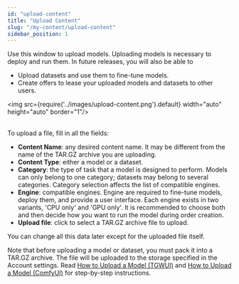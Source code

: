 ```yaml
---
id: "upload-content"
title: "Upload Content"
slug: "/my-content/upload-content"
sidebar_position: 1
---
```


Use this window to upload models. Uploading models is necessary to deploy and run them. In future releases, you will also be able to

- Upload datasets and use them to fine-tune models.
- Create offers to lease your uploaded models and datasets to other users.

<img src={require('../images/upload-content.png').default} width="auto" height="auto" border="1"/>
<br/>
<br/>

To upload a file, fill in all the fields:

- **Content Name**: any desired content name. It may be different from the name of the TAR.GZ archive you are uploading.
- **Content Type**: either a model or a dataset.
- **Category**: the type of task that a model is designed to perform. Models can only belong to one category; datasets may belong to several categories. Category selection affects the list of compatible engines.
- **Engine**: compatible engines. Engine are required to fine-tune models, deploy them, and provide a user interface. Each engine exists in two variants, 'CPU only' and 'GPU only'. It is recommended to choose both and then decide how you want to run the model during order creation.
- **Upload file**: click to select a TAR.GZ archive file to upload.

You can change all this data later except for the uploaded file itself.

Note that before uploading a model or dataset, you must pack it into a TAR.GZ archive. The file will be uploaded to the storage specified in the Account settings. Read [How to Upload a Model (TGWUI)](/marketplace/guides/upload-tgwui) and [How to Upload a Model (ComfyUI)](/marketplace/guides/upload-comfyui) for step-by-step instructions.